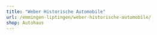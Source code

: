 ```yaml
---
title: "Weber Historische Automobile"
url: /emmingen-liptingen/weber-historische-automobile/
shop: Autohaus
---
```

